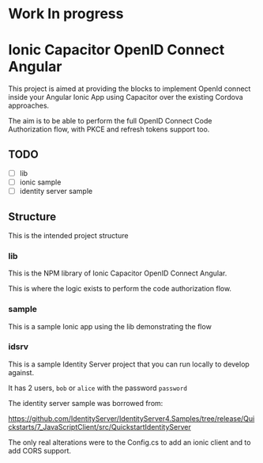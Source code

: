 # Work In progress

# Ionic Capacitor OpenID Connect Angular

This project is aimed at providing the blocks to implement OpenId connect inside your Angular Ionic App using Capacitor over the existing Cordova approaches.

The aim is to be able to perform the full OpenID Connect Code Authorization flow, with PKCE and refresh tokens support too.

## TODO

- [ ] lib
- [ ] ionic sample
- [ ] identity server sample

## Structure

This is the intended project structure

### lib

This is the NPM library of Ionic Capacitor OpenID Connect Angular.

This is where the logic exists to perform the code authorization flow.

### sample

This is a sample Ionic app using the lib demonstrating the flow

### idsrv

This is a sample Identity Server project that you can run locally to develop against.

It has 2 users, `bob` or `alice` with the password `password`

The identity server sample was borrowed from:

https://github.com/IdentityServer/IdentityServer4.Samples/tree/release/Quickstarts/7_JavaScriptClient/src/QuickstartIdentityServer

The only real alterations were to the Config.cs to add an ionic client and to add CORS support.